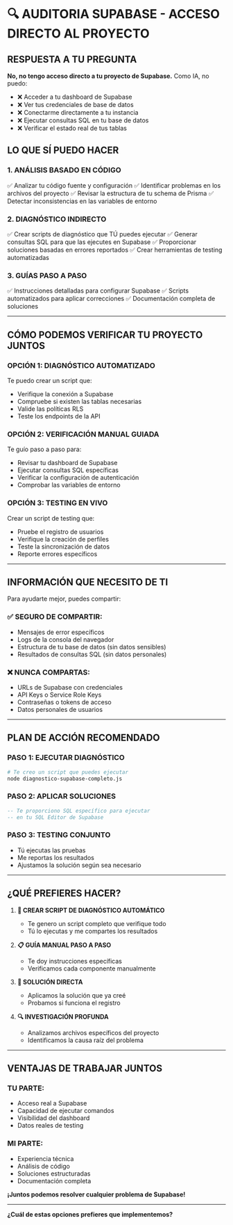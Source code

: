 # 🔍 AUDITORIA SUPABASE - ACCESO DIRECTO AL PROYECTO

## **RESPUESTA A TU PREGUNTA**

**No, no tengo acceso directo a tu proyecto de Supabase.** Como IA, no puedo:

- ❌ Acceder a tu dashboard de Supabase
- ❌ Ver tus credenciales de base de datos
- ❌ Conectarme directamente a tu instancia
- ❌ Ejecutar consultas SQL en tu base de datos
- ❌ Verificar el estado real de tus tablas

## **LO QUE SÍ PUEDO HACER**

### **1. ANÁLISIS BASADO EN CÓDIGO**
✅ Analizar tu código fuente y configuración
✅ Identificar problemas en los archivos del proyecto
✅ Revisar la estructura de tu schema de Prisma
✅ Detectar inconsistencias en las variables de entorno

### **2. DIAGNÓSTICO INDIRECTO**
✅ Crear scripts de diagnóstico que TÚ puedes ejecutar
✅ Generar consultas SQL para que las ejecutes en Supabase
✅ Proporcionar soluciones basadas en errores reportados
✅ Crear herramientas de testing automatizadas

### **3. GUÍAS PASO A PASO**
✅ Instrucciones detalladas para configurar Supabase
✅ Scripts automatizados para aplicar correcciones
✅ Documentación completa de soluciones

---

## **CÓMO PODEMOS VERIFICAR TU PROYECTO JUNTOS**

### **OPCIÓN 1: DIAGNÓSTICO AUTOMATIZADO**
Te puedo crear un script que:
- Verifique la conexión a Supabase
- Compruebe si existen las tablas necesarias
- Valide las políticas RLS
- Teste los endpoints de la API

### **OPCIÓN 2: VERIFICACIÓN MANUAL GUIADA**
Te guío paso a paso para:
- Revisar tu dashboard de Supabase
- Ejecutar consultas SQL específicas
- Verificar la configuración de autenticación
- Comprobar las variables de entorno

### **OPCIÓN 3: TESTING EN VIVO**
Crear un script de testing que:
- Pruebe el registro de usuarios
- Verifique la creación de perfiles
- Teste la sincronización de datos
- Reporte errores específicos

---

## **INFORMACIÓN QUE NECESITO DE TI**

Para ayudarte mejor, puedes compartir:

### **✅ SEGURO DE COMPARTIR:**
- Mensajes de error específicos
- Logs de la consola del navegador
- Estructura de tu base de datos (sin datos sensibles)
- Resultados de consultas SQL (sin datos personales)

### **❌ NUNCA COMPARTAS:**
- URLs de Supabase con credenciales
- API Keys o Service Role Keys
- Contraseñas o tokens de acceso
- Datos personales de usuarios

---

## **PLAN DE ACCIÓN RECOMENDADO**

### **PASO 1: EJECUTAR DIAGNÓSTICO**
```bash
# Te creo un script que puedes ejecutar
node diagnostico-supabase-completo.js
```

### **PASO 2: APLICAR SOLUCIONES**
```sql
-- Te proporciono SQL específico para ejecutar
-- en tu SQL Editor de Supabase
```

### **PASO 3: TESTING CONJUNTO**
- Tú ejecutas las pruebas
- Me reportas los resultados
- Ajustamos la solución según sea necesario

---

## **¿QUÉ PREFIERES HACER?**

1. **🔧 CREAR SCRIPT DE DIAGNÓSTICO AUTOMÁTICO**
   - Te genero un script completo que verifique todo
   - Tú lo ejecutas y me compartes los resultados

2. **📋 GUÍA MANUAL PASO A PASO**
   - Te doy instrucciones específicas
   - Verificamos cada componente manualmente

3. **🚀 SOLUCIÓN DIRECTA**
   - Aplicamos la solución que ya creé
   - Probamos si funciona el registro

4. **🔍 INVESTIGACIÓN PROFUNDA**
   - Analizamos archivos específicos del proyecto
   - Identificamos la causa raíz del problema

---

## **VENTAJAS DE TRABAJAR JUNTOS**

### **TU PARTE:**
- Acceso real a Supabase
- Capacidad de ejecutar comandos
- Visibilidad del dashboard
- Datos reales de testing

### **MI PARTE:**
- Experiencia técnica
- Análisis de código
- Soluciones estructuradas
- Documentación completa

**¡Juntos podemos resolver cualquier problema de Supabase!**

---

**¿Cuál de estas opciones prefieres que implementemos?**
